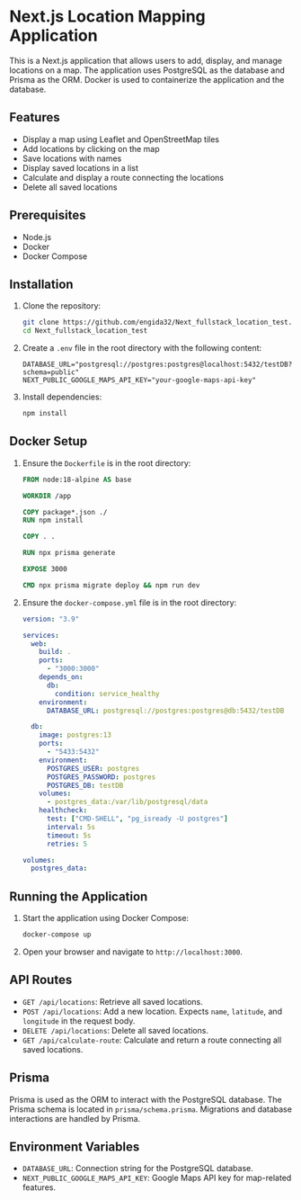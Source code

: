 # Next.js Location Mapping Application

This is a Next.js application that allows users to add, display, and manage locations on a map. The application uses PostgreSQL as the database and Prisma as the ORM. Docker is used to containerize the application and the database.

## Features

- Display a map using Leaflet and OpenStreetMap tiles
- Add locations by clicking on the map
- Save locations with names
- Display saved locations in a list
- Calculate and display a route connecting the locations
- Delete all saved locations

## Prerequisites

- Node.js
- Docker
- Docker Compose

## Installation

1. Clone the repository:
    ```bash
    git clone https://github.com/engida32/Next_fullstack_location_test.git
    cd Next_fullstack_location_test
    ```

2. Create a `.env` file in the root directory with the following content:
    ```dotenv
    DATABASE_URL="postgresql://postgres:postgres@localhost:5432/testDB?schema=public"
    NEXT_PUBLIC_GOOGLE_MAPS_API_KEY="your-google-maps-api-key"
    ```

3. Install dependencies:
    ```bash
    npm install
    ```

## Docker Setup

1. Ensure the `Dockerfile` is in the root directory:
    ```dockerfile
    FROM node:18-alpine AS base

    WORKDIR /app

    COPY package*.json ./
    RUN npm install

    COPY . .

    RUN npx prisma generate

    EXPOSE 3000

    CMD npx prisma migrate deploy && npm run dev
    ```

2. Ensure the `docker-compose.yml` file is in the root directory:
    ```yaml
    version: "3.9"

    services:
      web:
        build: .
        ports:
          - "3000:3000"
        depends_on:
          db:
            condition: service_healthy
        environment:
          DATABASE_URL: postgresql://postgres:postgres@db:5432/testDB

      db:
        image: postgres:13
        ports:
          - "5433:5432"
        environment:
          POSTGRES_USER: postgres
          POSTGRES_PASSWORD: postgres
          POSTGRES_DB: testDB
        volumes:
          - postgres_data:/var/lib/postgresql/data
        healthcheck:
          test: ["CMD-SHELL", "pg_isready -U postgres"]
          interval: 5s
          timeout: 5s
          retries: 5

    volumes:
      postgres_data:
    ```

## Running the Application

1. Start the application using Docker Compose:
    ```bash
    docker-compose up
    ```

2. Open your browser and navigate to `http://localhost:3000`.

## API Routes

- `GET /api/locations`: Retrieve all saved locations.
- `POST /api/locations`: Add a new location. Expects `name`, `latitude`, and `longitude` in the request body.
- `DELETE /api/locations`: Delete all saved locations.
- `GET /api/calculate-route`: Calculate and return a route connecting all saved locations.

## Prisma

Prisma is used as the ORM to interact with the PostgreSQL database. The Prisma schema is located in `prisma/schema.prisma`. Migrations and database interactions are handled by Prisma.

## Environment Variables

- `DATABASE_URL`: Connection string for the PostgreSQL database.
- `NEXT_PUBLIC_GOOGLE_MAPS_API_KEY`: Google Maps API key for map-related features.

